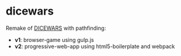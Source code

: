 # dicewars

Remake of [DICEWARS](https://www.gamedesign.jp/games/dicewars/) with pathfinding:
- __v1__: browser-game using gulp.js
- __v2__: progressive-web-app using html5-boilerplate and webpack
